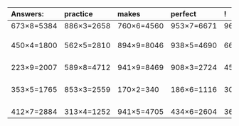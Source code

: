 | Answers: | practice | makes | perfect | ! |
| :--- | :--- | :--- | :--- | :--- |
| 673×8=5384 | 886×3=2658 | 760×6=4560 | 953×7=6671 | 962×2=1924 | 
|   |   |   |   |   | 
|   |   |   |   |   | 
|   |   |   |   |   | 
| 450×4=1800 | 562×5=2810 | 894×9=8046 | 938×5=4690 | 662×3=1986 | 
|   |   |   |   |   | 
|   |   |   |   |   | 
|   |   |   |   |   | 
|   |   |   |   |   | 
| 223×9=2007 | 589×8=4712 | 941×9=8469 | 908×3=2724 | 456×4=1824 | 
|   |   |   |   |   | 
|   |   |   |   |   | 
|   |   |   |   |   | 
|   |   |   |   |   | 
| 353×5=1765 | 853×3=2559 | 170×2=340 | 186×6=1116 | 306×2=612 | 
|   |   |   |   |   | 
|   |   |   |   |   | 
|   |   |   |   |   | 
|   |   |   |   |   | 
| 412×7=2884 | 313×4=1252 | 941×5=4705 | 434×6=2604 | 360×8=2880 | 
